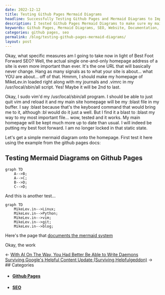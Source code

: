 ```yaml
---
date: 2022-12-12
title: Testing Github Pages Mermaid Diagrams
headline: Successfully Testing Github Pages and Mermaid Diagrams to Improve My Website
description: I tested Github Pages Mermaid Diagrams to make sure my main homepage is up to date and optimized for SEO. My tests were successful, so I'm now able to add a mermaid diagram to my homepage. Plus, I found a page that documents the mermaid system. Read my blog post to find out how I used Github Pages and Mermaid Diagrams to improve my website.
keywords: Github Pages, Mermaid Diagrams, SEO, Website, Documentation, Improvement
categories: github pages, seo
permalink: /blog/testing-github-pages-mermaid-diagrams/
layout: post
---
```



Okay, what specific measures am I going to take now in light of Best Foot
Forward SEO? Well, the actual single one-and-only homepage address of a site is
even more important than ever. It's the one URL that will basically never
change. Hang as many signals as to what your site is about... what YOU are
about... off of that. Hmmm, I should make my homepage of MikeLev.in loaded
right along with my journals and .vimrc in my /usr/local/sbin/all script. Yes!
Maybe it will be 2nd to last.

Okay, I sudo vim'd my /usr/local/sbin/all program. I should be able to just
quit vim and reload it and my main site homepage will be my :blast file in my
buffer. I say :blast because that's the keyboard command that would bring me to
it, although :bl would do it just a well. But I find it a blast to :blast my
way to my most important file... wow, tested and it works. My main homepage
will be kept much more up to date than usual. I will indeed be putting my best
foot forward. I am no longer locked in that static state.

Let's get a simple mermaid diagram onto the homepage. First test it here using
the example from the github pages docs:

## Testing Mermaid Diagrams on Github Pages

```mermaid
graph TD
    A-->B;
    A-->C;
    B-->D;
    C-->D;
```

And this is another test...

```mermaid
graph TD
    MikeLev.in-->Linux;
    MikeLev.in-->Python;
    MikeLev.in-->vim;
    MikeLev.in-->git;
    MikeLev.in-->blog;
```

Here's the page that [documents the mermaid system](https://mermaid-js.github.io/)

Okay, the work


<div class="post-nav"><div class="post-nav-prev"><span class="arrow">&larr;&nbsp;</span><a href="/blog/with-ai-on-the-way-you-had-better-be-able-to-write-daemons">With AI On The Way, You Had Better Be Able to Write Daemons</a></div><div class="post-nav-next"><a href="/blog/surviving-google-s-helpful-content-update-surviving-helpfulgeddon">Surviving Google's Helpful Content Update (Surviving Helpfulgeddon)</a><span class="arrow">&nbsp;&rarr;</span></div></div>
## Categories

<ul>
<li><h4><a href='/github-pages/'>Github Pages</a></h4></li>
<li><h4><a href='/seo/'>SEO</a></h4></li></ul>